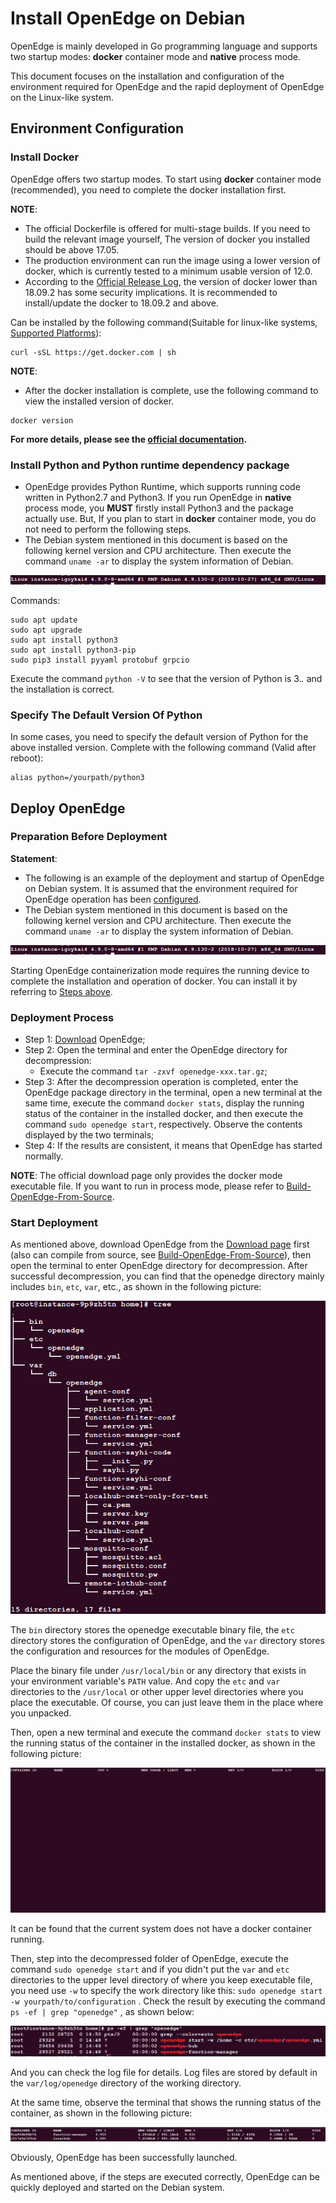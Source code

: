 # Install OpenEdge on Debian

OpenEdge is mainly developed in Go programming language and supports two startup modes: **docker** container mode and **native** process mode.

This document focuses on the installation and configuration of the environment required for OpenEdge and the rapid deployment of OpenEdge on the Linux-like system.

## Environment Configuration

### Install Docker

OpenEdge offers two startup modes. To start using **docker** container mode (recommended), you need to complete the docker installation first.

**NOTE**:

- The official Dockerfile is offered for multi-stage builds. If you need to build the relevant image yourself, The version of docker you installed should be above 17.05.
- The production environment can run the image using a lower version of docker, which is currently tested to a minimum usable version of 12.0.
- According to the [Official Release Log](https://docs.docker.com/engine/release-notes/#18092), the version of docker lower than 18.09.2 has some security implications. It is recommended to install/update the docker to 18.09.2 and above.

Can be installed by the following command(Suitable for linux-like systems, [Supported Platforms](./Support-platforms.md)):

```shell
curl -sSL https://get.docker.com | sh
```

**NOTE**:

- After the docker installation is complete, use the following command to view the installed version of docker.

```shell
docker version
```

**For more details, please see the [official documentation](https://docs.docker.com/install/).**

### Install Python and Python runtime dependency package

- OpenEdge provides Python Runtime, which supports running code written in Python2.7 and Python3. If you run OpenEdge in **native** process mode, you **MUST** firstly install Python3 and the package actually use. But, If you plan to start in **docker** container mode, you do not need to perform the following steps.
- The Debian system mentioned in this document is based on the following kernel version and CPU architecture. Then execute the command `uname -ar` to display the system information of Debian.

![centos kernel detail](../../images/setup/os-debian.png)

Commands:

```shell
sudo apt update
sudo apt upgrade
sudo apt install python3
sudo apt install python3-pip
sudo pip3 install pyyaml protobuf grpcio
```

Execute the command `python -V` to see that the version of Python is 3.*.* and the installation is correct.

### Specify The Default Version Of Python

In some cases, you need to specify the default version of Python for the above installed version. Complete with the following command (Valid after reboot):

```shell
alias python=/yourpath/python3
```

## Deploy OpenEdge

### Preparation Before Deployment

**Statement**:

- The following is an example of the deployment and startup of OpenEdge on Debian system. It is assumed that the environment required for OpenEdge operation has been [configured](#Environment-Configuration).
- The Debian system mentioned in this document is based on the following kernel version and CPU architecture. Then execute the command `uname -ar` to display the system information of Debian.

![debian kernel detail](../../images/setup/os-debian.png)

Starting OpenEdge containerization mode requires the running device to complete the installation and operation of docker. You can install it by referring to [Steps above](#Install-Docker).

### Deployment Process

- Step 1: [Download](../Resources-download.md) OpenEdge;
- Step 2: Open the terminal and enter the OpenEdge directory for decompression:
	- Execute the command `tar -zxvf openedge-xxx.tar.gz`;
- Step 3: After the decompression operation is completed, enter the OpenEdge package directory in the terminal, open a new terminal at the same time, execute the command `docker stats`, display the running status of the container in the installed docker, and then execute the command `sudo openedge start`, respectively. Observe the contents displayed by the two terminals;
- Step 4: If the results are consistent, it means that OpenEdge has started normally.

**NOTE**: The official download page only provides the docker mode executable file. If you want to run in process mode, please refer to [Build-OpenEdge-From-Source](./Build-OpenEdge-from-Source.md).

### Start Deployment

As mentioned above, download OpenEdge from the [Download page](../Resources-download.md) first (also can compile from source, see [Build-OpenEdge-From-Source](./Build-OpenEdge-from-Source.md)), then open the terminal to enter OpenEdge directory for decompression. After successful decompression, you can find that the openedge directory mainly includes `bin`, `etc`, `var`, etc., as shown in the following picture:

![OpenEdge directory](../../images/setup/openedge-dir-debian.png)

The `bin` directory stores the openedge executable binary file, the `etc` directory stores the configuration of OpenEdge, and the `var` directory stores the configuration and resources for the modules of OpenEdge.

Place the binary file under `/usr/local/bin` or any directory that exists in your environment variable's `PATH` value. And copy the `etc` and `var` directories to the `/usr/local` or other upper level directories where you place the executable. Of course, you can just leave them in the place where you unpacked.

Then, open a new terminal and execute the command `docker stats` to view the running status of the container in the installed docker, as shown in the following picture:

![view the docker containers status](../../images/setup/docker-stats-before-debian.png)

It can be found that the current system does not have a docker container running.

Then, step into the decompressed folder of OpenEdge, execute the command `sudo openedge start` and if you didn't put the `var` and `etc` directories to the upper level directory of where you keep executable file, you need use `-w` to specify the work directory like this: `sudo openedge start -w yourpath/to/configuration` . Check the result by executing the command `ps -ef | grep "openedge"` , as shown below:

![OpenEdge startup log](../../images/setup/openedge-started-thread-debian.png)

And you can check the log file for details. Log files are stored by default in the `var/log/openedge` directory of the working directory.

At the same time, observe the terminal that shows the running status of the container, as shown in the following picture:

![running containers](../../images/setup/docker-stats-after-debian.png)

Obviously, OpenEdge has been successfully launched.

As mentioned above, if the steps are executed correctly, OpenEdge can be quickly deployed and started on the Debian system.